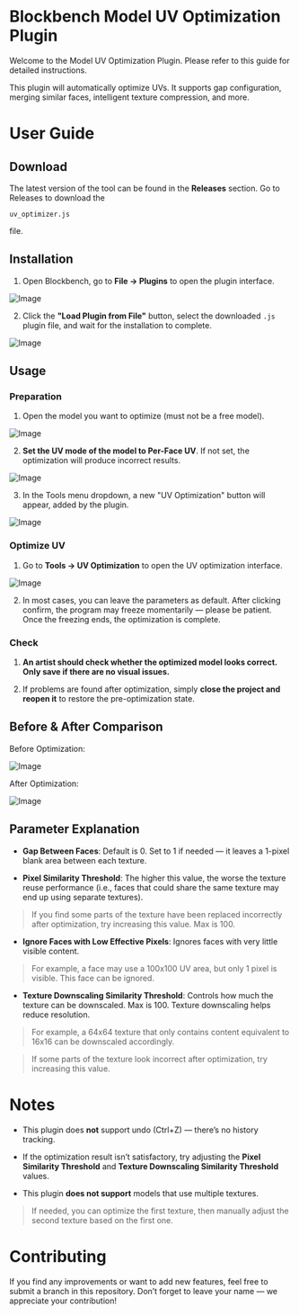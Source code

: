 # Blockbench Model UV Optimization Plugin

Welcome to the Model UV Optimization Plugin. Please refer to this guide for detailed instructions.

This plugin will automatically optimize UVs. It supports gap configuration, merging similar faces, intelligent texture compression, and more.

# User Guide

## Download

The latest version of the tool can be found in the **Releases** section. Go to Releases to download the

`uv_optimizer.js`

file.

## Installation

1. Open Blockbench, go to **File -> Plugins** to open the plugin interface.

![Image](https://nie.res.netease.com/r/pic/20250507/39d03786-2587-4953-8094-e366dfbca73f.png)

2. Click the **"Load Plugin from File"** button, select the downloaded `.js` plugin file, and wait for the installation to complete.

![Image](https://nie.res.netease.com/r/pic/20250507/dfebe45a-ca18-496f-8c27-bb5aba2938f8.png)

## Usage

### Preparation

1. Open the model you want to optimize (must not be a free model).

![Image](https://nie.res.netease.com/r/pic/20250507/583089e1-fd05-4a97-b05d-c4712871f9f7.png)

2. **Set the UV mode of the model to Per-Face UV**. If not set, the optimization will produce incorrect results.

![Image](https://nie.res.netease.com/r/pic/20250507/5fd76a7f-34c4-4811-9bf6-ee39f8ae0e30.png)

3. In the Tools menu dropdown, a new "UV Optimization" button will appear, added by the plugin.

![Image](https://nie.res.netease.com/r/pic/20250507/47427afe-8e57-4f22-8cb8-12dbee07b30a.png)

### Optimize UV

1. Go to **Tools -> UV Optimization** to open the UV optimization interface.

![Image](https://nie.res.netease.com/r/pic/20250507/f638bc69-6eaa-43d0-a46b-b614bacc9308.png)

2. In most cases, you can leave the parameters as default. After clicking confirm, the program may freeze momentarily — please be patient. Once the freezing ends, the optimization is complete.

### Check

1. **An artist should check whether the optimized model looks correct. Only save if there are no visual issues.**

2. If problems are found after optimization, simply **close the project and reopen it** to restore the pre-optimization state.

## Before & After Comparison

Before Optimization:

![Image](https://nie.res.netease.com/r/pic/20250507/f4d6f85b-978c-45e5-982c-6f226fbcb9fd.png)

After Optimization:

![Image](https://nie.res.netease.com/r/pic/20250507/74c7da24-1488-46eb-91a3-5ce2c61b0c10.png)

## Parameter Explanation

- **Gap Between Faces**: Default is 0. Set to 1 if needed — it leaves a 1-pixel blank area between each texture.

- **Pixel Similarity Threshold**: The higher this value, the worse the texture reuse performance (i.e., faces that could share the same texture may end up using separate textures).

> If you find some parts of the texture have been replaced incorrectly after optimization, try increasing this value. Max is 100.

- **Ignore Faces with Low Effective Pixels**: Ignores faces with very little visible content.

> For example, a face may use a 100x100 UV area, but only 1 pixel is visible. This face can be ignored.

- **Texture Downscaling Similarity Threshold**: Controls how much the texture can be downscaled. Max is 100. Texture downscaling helps reduce resolution.

> For example, a 64x64 texture that only contains content equivalent to 16x16 can be downscaled accordingly.

> If some parts of the texture look incorrect after optimization, try increasing this value.

# Notes

- This plugin does **not** support undo (Ctrl+Z) — there’s no history tracking.

- If the optimization result isn’t satisfactory, try adjusting the **Pixel Similarity Threshold** and **Texture Downscaling Similarity Threshold** values.

- This plugin **does not support** models that use multiple textures.

> If needed, you can optimize the first texture, then manually adjust the second texture based on the first one.

# Contributing

If you find any improvements or want to add new features, feel free to submit a branch in this repository. Don’t forget to leave your name — we appreciate your contribution!
